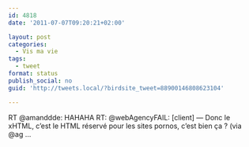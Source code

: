 ```yaml
---
id: 4818
date: '2011-07-07T09:20:21+02:00'

layout: post
categories:
  - Vis ma vie
tags:
  - tweet
format: status
publish_social: no
guid: 'http://tweets.local/?birdsite_tweet=88900146808623104'

---
```


RT @amanddde: HAHAHA RT: @webAgencyFAIL: \[client\] — Donc le xHTML, c’est le HTML réservé pour les sites pornos, c’est bien ça ? (via @ag …